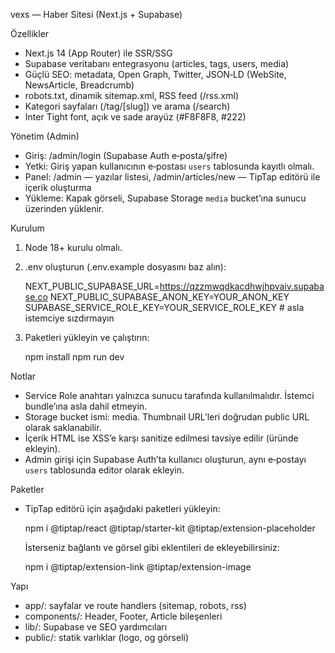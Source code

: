 vexs — Haber Sitesi (Next.js + Supabase)

Özellikler
- Next.js 14 (App Router) ile SSR/SSG
- Supabase veritabanı entegrasyonu (articles, tags, users, media)
- Güçlü SEO: metadata, Open Graph, Twitter, JSON‑LD (WebSite, NewsArticle, Breadcrumb)
- robots.txt, dinamik sitemap.xml, RSS feed (/rss.xml)
- Kategori sayfaları (/tag/[slug]) ve arama (/search)
- Inter Tight font, açık ve sade arayüz (#F8F8F8, #222)

Yönetim (Admin)
- Giriş: /admin/login (Supabase Auth e‑posta/şifre)
- Yetki: Giriş yapan kullanıcının e‑postası `users` tablosunda kayıtlı olmalı.
- Panel: /admin — yazılar listesi, /admin/articles/new — TipTap editörü ile içerik oluşturma
- Yükleme: Kapak görseli, Supabase Storage `media` bucket’ına sunucu üzerinden yüklenir.

Kurulum
1) Node 18+ kurulu olmalı.
2) .env oluşturun (.env.example dosyasını baz alın):

   NEXT_PUBLIC_SUPABASE_URL=https://qzzmwqdkacdhwjhpvaiv.supabase.co
   NEXT_PUBLIC_SUPABASE_ANON_KEY=YOUR_ANON_KEY
   SUPABASE_SERVICE_ROLE_KEY=YOUR_SERVICE_ROLE_KEY  # asla istemciye sızdırmayın

3) Paketleri yükleyin ve çalıştırın:

   npm install
   npm run dev

Notlar
- Service Role anahtarı yalnızca sunucu tarafında kullanılmalıdır. İstemci bundle’ına asla dahil etmeyin.
- Storage bucket ismi: media. Thumbnail URL’leri doğrudan public URL olarak saklanabilir.
- İçerik HTML ise XSS’e karşı sanitize edilmesi tavsiye edilir (üründe ekleyin).
 - Admin girişi için Supabase Auth’ta kullanıcı oluşturun, aynı e‑postayı `users` tablosunda editor olarak ekleyin.

Paketler
- TipTap editörü için aşağıdaki paketleri yükleyin:

  npm i @tiptap/react @tiptap/starter-kit @tiptap/extension-placeholder

  İsterseniz bağlantı ve görsel gibi eklentileri de ekleyebilirsiniz:

  npm i @tiptap/extension-link @tiptap/extension-image

Yapı
- app/: sayfalar ve route handlers (sitemap, robots, rss)
- components/: Header, Footer, Article bileşenleri
- lib/: Supabase ve SEO yardımcıları
- public/: statik varlıklar (logo, og görseli)
